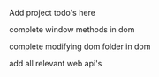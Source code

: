 Add project todo's here

complete window methods in dom

complete modifying dom folder in dom

add all relevant web api's
